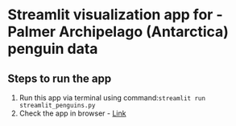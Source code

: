 # Streamlit visualization app for - Palmer Archipelago (Antarctica) penguin data

## Steps to run the app
1. Run this app via terminal using command:`streamlit run streamlit_penguins.py`
2. Check the app in browser - [Link](http://localhost:8501)